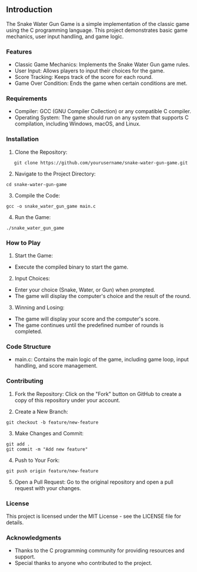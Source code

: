 ## Introduction

The Snake Water Gun Game is a simple implementation of the classic game using the C programming language. This project demonstrates basic game mechanics, user input handling, and game logic.

### Features

- Classic Game Mechanics: Implements the Snake Water Gun game rules.
- User Input: Allows players to input their choices for the game.
- Score Tracking: Keeps track of the score for each round.
- Game Over Condition: Ends the game when certain conditions are met.

### Requirements

- Compiler: GCC (GNU Compiler Collection) or any compatible C compiler.
- Operating System: The game should run on any system that supports C compilation, including Windows, macOS, and Linux.

### Installation

1. Clone the Repository:

```
   git clone https://github.com/yourusername/snake-water-gun-game.git
```

2. Navigate to the Project Directory:

```
cd snake-water-gun-game

```

3. Compile the Code:

```
gcc -o snake_water_gun_game main.c

```

4. Run the Game:

```
./snake_water_gun_game
```

### How to Play

1. Start the Game:

- Execute the compiled binary to start the game.

2. Input Choices:

- Enter your choice (Snake, Water, or Gun) when prompted.
- The game will display the computer's choice and the result of the round.

3. Winning and Losing:

- The game will display your score and the computer's score.
- The game continues until the predefined number of rounds is completed.

### Code Structure

- main.c: Contains the main logic of the game, including game loop, input handling, and score management.

### Contributing

1. Fork the Repository:
   Click on the "Fork" button on GitHub to create a copy of this repository under your account.

2. Create a New Branch:

```
git checkout -b feature/new-feature

```

3. Make Changes and Commit:

```
git add .
git commit -m "Add new feature"

```

4. Push to Your Fork:

```
git push origin feature/new-feature

```

5. Open a Pull Request:
   Go to the original repository and open a pull request with your changes.

### License

This project is licensed under the MIT License - see the LICENSE file for details.

### Acknowledgments

- Thanks to the C programming community for providing resources and support.
- Special thanks to anyone who contributed to the project.
